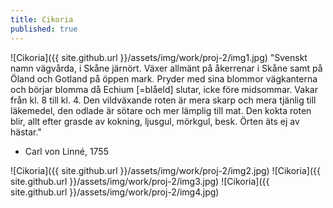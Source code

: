 ```yaml
---
title: Cikoria
published: true
---
```


![Cikoria]({{ site.github.url }}/assets/img/work/proj-2/img1.jpg)
"Svenskt namn vägvårda, i Skåne järnört. Växer allmänt på åkerrenar i Skåne samt på Öland och Gotland på öppen mark. Pryder med sina blommor vägkanterna och börjar blomma då Echium [=blåeld] slutar, icke före midsommar. Vakar från kl. 8 till kl. 4. Den vildväxande roten är mera skarp och mera tjänlig till läkemedel, den odlade är sötare och mer lämplig till mat. Den kokta roten blir, allt efter grasde av kokning, ljusgul, mörkgul, besk. Örten äts ej av hästar."

- Carl von Linné, 1755

![Cikoria]({{ site.github.url }}/assets/img/work/proj-2/img2.jpg)
![Cikoria]({{ site.github.url }}/assets/img/work/proj-2/img3.jpg)
![Cikoria]({{ site.github.url }}/assets/img/work/proj-2/img4.jpg)